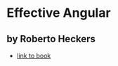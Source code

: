 # Effective Angular

## by Roberto Heckers

- [link to book](https://learning.oreilly.com/library/view/effective-angular/9781805125532/B21625_FM.xhtml)
